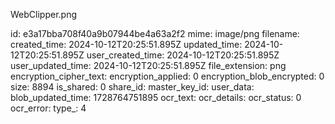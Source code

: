 WebClipper.png

id: e3a17bba708f40a9b07944be4a63a2f2
mime: image/png
filename: 
created_time: 2024-10-12T20:25:51.895Z
updated_time: 2024-10-12T20:25:51.895Z
user_created_time: 2024-10-12T20:25:51.895Z
user_updated_time: 2024-10-12T20:25:51.895Z
file_extension: png
encryption_cipher_text: 
encryption_applied: 0
encryption_blob_encrypted: 0
size: 8894
is_shared: 0
share_id: 
master_key_id: 
user_data: 
blob_updated_time: 1728764751895
ocr_text: 
ocr_details: 
ocr_status: 0
ocr_error: 
type_: 4